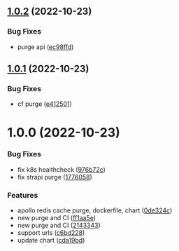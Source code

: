 ## [1.0.2](https://github.com/aldor007/purge-api/compare/v1.0.1...v1.0.2) (2022-10-23)


### Bug Fixes

* purge api ([ec98ffd](https://github.com/aldor007/purge-api/commit/ec98ffd450c2158442197f60167d38124c60fe6c))

## [1.0.1](https://github.com/aldor007/purge-api/compare/v1.0.0...v1.0.1) (2022-10-23)


### Bug Fixes

* cf purge ([e412501](https://github.com/aldor007/purge-api/commit/e4125011c067839125705df58828b77339d2bd88))

# 1.0.0 (2022-10-23)


### Bug Fixes

* fix k8s healthcheck ([976b72c](https://github.com/aldor007/purge-api/commit/976b72c986f6442c6ff06a9ebad110e33a4bdf0b))
* fix strapi purge ([1776058](https://github.com/aldor007/purge-api/commit/17760586964e0ec21bf6b5f50facb0727985320c))


### Features

* apollo redis cache purge, dockerfile, chart ([0de324c](https://github.com/aldor007/purge-api/commit/0de324ce40065b1c44ffaaa3f214c2263084f72c))
* new purge and CI ([ff1aa5e](https://github.com/aldor007/purge-api/commit/ff1aa5ef7fb17726a108de14e226ad90328672e1))
* new purge and CI ([2143343](https://github.com/aldor007/purge-api/commit/214334318d9228677652579bb79f81afbc355774))
* support urls ([c6bd228](https://github.com/aldor007/purge-api/commit/c6bd228f983a15e8c22dee4f0bc4c2bb08ee6428))
* update chart ([cda19bd](https://github.com/aldor007/purge-api/commit/cda19bd71df44a5b7ad48f151ae3a9d458b305f7))

